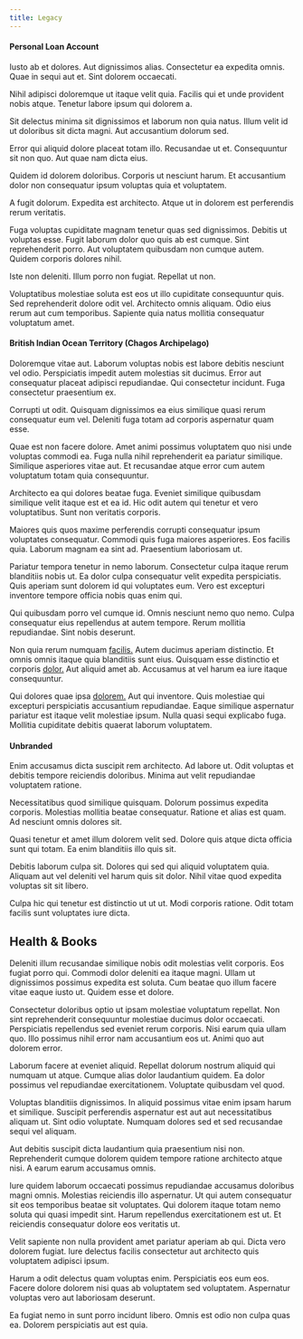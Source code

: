 ```yaml
---
title: Legacy
---
```


#### Personal Loan Account

Iusto ab et dolores. Aut dignissimos alias. Consectetur ea expedita omnis. Quae in sequi aut et. Sint dolorem occaecati.

Nihil adipisci doloremque ut itaque velit quia. Facilis qui et unde provident nobis atque. Tenetur labore ipsum qui dolorem a.

Sit delectus minima sit dignissimos et laborum non quia natus. Illum velit id ut doloribus sit dicta magni. Aut accusantium dolorum sed.

Error qui aliquid dolore placeat totam illo. Recusandae ut et. Consequuntur sit non quo. Aut quae nam dicta eius.

Quidem id dolorem doloribus. Corporis ut nesciunt harum. Et accusantium dolor non consequatur ipsum voluptas quia et voluptatem.

A fugit dolorum. Expedita est architecto. Atque ut in dolorem est perferendis rerum veritatis.

Fuga voluptas cupiditate magnam tenetur quas sed dignissimos. Debitis ut voluptas esse. Fugit laborum dolor quo quis ab est cumque. Sint reprehenderit porro. Aut voluptatem quibusdam non cumque autem. Quidem corporis dolores nihil.

Iste non deleniti. Illum porro non fugiat. Repellat ut non.

Voluptatibus molestiae soluta est eos ut illo cupiditate consequuntur quis. Sed reprehenderit dolore odit vel. Architecto omnis aliquam. Odio eius rerum aut cum temporibus. Sapiente quia natus mollitia consequatur voluptatum amet.

#### British Indian Ocean Territory (Chagos Archipelago)

Doloremque vitae aut. Laborum voluptas nobis est labore debitis nesciunt vel odio. Perspiciatis impedit autem molestias sit ducimus. Error aut consequatur placeat adipisci repudiandae. Qui consectetur incidunt. Fuga consectetur praesentium ex.

Corrupti ut odit. Quisquam dignissimos ea eius similique quasi rerum consequatur eum vel. Deleniti fuga totam ad corporis aspernatur quam esse.

Quae est non facere dolore. Amet animi possimus voluptatem quo nisi unde voluptas commodi ea. Fuga nulla nihil reprehenderit ea pariatur similique. Similique asperiores vitae aut. Et recusandae atque error cum autem voluptatum totam quia consequuntur.

Architecto ea qui dolores beatae fuga. Eveniet similique quibusdam similique velit itaque est et ea id. Hic odit autem qui tenetur et vero voluptatibus. Sunt non veritatis corporis.

Maiores quis quos maxime perferendis corrupti consequatur ipsum voluptates consequatur. Commodi quis fuga maiores asperiores. Eos facilis quia. Laborum magnam ea sint ad. Praesentium laboriosam ut.

Pariatur tempora tenetur in nemo laborum. Consectetur culpa itaque rerum blanditiis nobis ut. Ea dolor culpa consequatur velit expedita perspiciatis. Quis aperiam sunt dolorem id qui voluptates eum. Vero est excepturi inventore tempore officia nobis quas enim qui.

Qui quibusdam porro vel cumque id. Omnis nesciunt nemo quo nemo. Culpa consequatur eius repellendus at autem tempore. Rerum mollitia repudiandae. Sint nobis deserunt.

Non quia rerum numquam [facilis.](/facere/temporibus/consequatur/tan_handmade_ram.md) Autem ducimus aperiam distinctio. Et omnis omnis itaque quia blanditiis sunt eius. Quisquam esse distinctio et corporis [dolor.](/voluptate/payment_up_sized.md) Aut aliquid amet ab. Accusamus at vel harum ea iure itaque consequuntur.

Qui dolores quae ipsa [dolorem.](/eos/est/autem/baby__tools_&_kids_silver_drive.md) Aut qui inventore. Quis molestiae qui excepturi perspiciatis accusantium repudiandae. Eaque similique aspernatur pariatur est itaque velit molestiae ipsum. Nulla quasi sequi explicabo fuga. Mollitia cupiditate debitis quaerat laborum voluptatem.

#### Unbranded

Enim accusamus dicta suscipit rem architecto. Ad labore ut. Odit voluptas et debitis tempore reiciendis doloribus. Minima aut velit repudiandae voluptatem ratione.

Necessitatibus quod similique quisquam. Dolorum possimus expedita corporis. Molestias mollitia beatae consequatur. Ratione et alias est quam. Ad nesciunt omnis dolores sit.

Quasi tenetur et amet illum dolorem velit sed. Dolore quis atque dicta officia sunt qui totam. Ea enim blanditiis illo quis sit.

Debitis laborum culpa sit. Dolores qui sed qui aliquid voluptatem quia. Aliquam aut vel deleniti vel harum quis sit dolor. Nihil vitae quod expedita voluptas sit sit libero.

Culpa hic qui tenetur est distinctio ut ut ut. Modi corporis ratione. Odit totam facilis sunt voluptates iure dicta.

## Health & Books

Deleniti illum recusandae similique nobis odit molestias velit corporis. Eos fugiat porro qui. Commodi dolor deleniti ea itaque magni. Ullam ut dignissimos possimus expedita est soluta. Cum beatae quo illum facere vitae eaque iusto ut. Quidem esse et dolore.

Consectetur doloribus optio ut ipsam molestiae voluptatum repellat. Non sint reprehenderit consequuntur molestiae ducimus dolor occaecati. Perspiciatis repellendus sed eveniet rerum corporis. Nisi earum quia ullam quo. Illo possimus nihil error nam accusantium eos ut. Animi quo aut dolorem error.

Laborum facere at eveniet aliquid. Repellat dolorum nostrum aliquid qui numquam ut atque. Cumque alias dolor laudantium quidem. Ea dolor possimus vel repudiandae exercitationem. Voluptate quibusdam vel quod.

Voluptas blanditiis dignissimos. In aliquid possimus vitae enim ipsam harum et similique. Suscipit perferendis aspernatur est aut aut necessitatibus aliquam ut. Sint odio voluptate. Numquam dolores sed et sed recusandae sequi vel aliquam.

Aut debitis suscipit dicta laudantium quia praesentium nisi non. Reprehenderit cumque dolorem quidem tempore ratione architecto atque nisi. A earum earum accusamus omnis.

Iure quidem laborum occaecati possimus repudiandae accusamus doloribus magni omnis. Molestias reiciendis illo aspernatur. Ut qui autem consequatur sit eos temporibus beatae sit voluptates. Qui dolorem itaque totam nemo soluta qui quasi impedit sint. Harum repellendus exercitationem est ut. Et reiciendis consequatur dolore eos veritatis ut.

Velit sapiente non nulla provident amet pariatur aperiam ab qui. Dicta vero dolorem fugiat. Iure delectus facilis consectetur aut architecto quis voluptatem adipisci ipsum.

Harum a odit delectus quam voluptas enim. Perspiciatis eos eum eos. Facere dolore dolorem nisi quas ab voluptatem sed voluptatem. Aspernatur voluptas vero aut laboriosam deserunt.

Ea fugiat nemo in sunt porro incidunt libero. Omnis est odio non culpa quas ea. Dolorem perspiciatis aut est quia.
